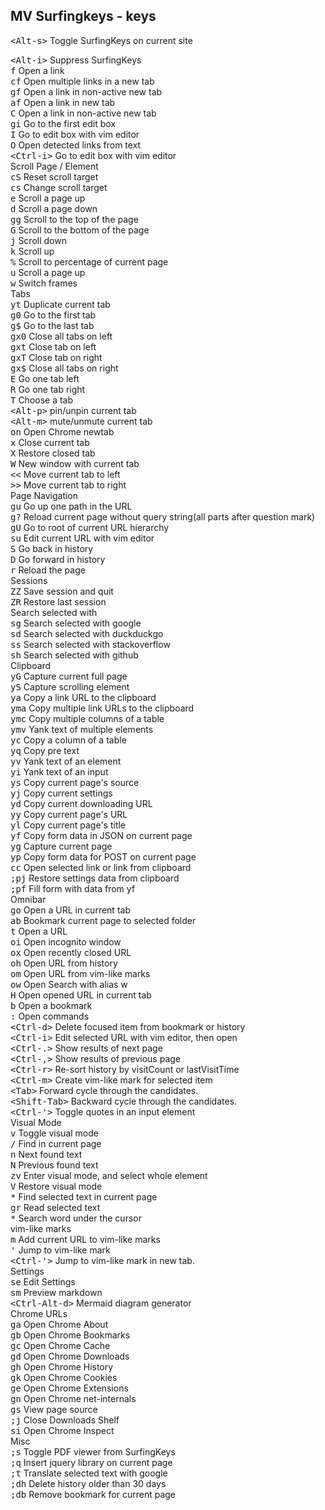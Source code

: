 ## MV Surfingkeys - keys


<kbd>&lt;Alt-s&gt;</kbd>
</span>
<span class="annotation">Toggle SurfingKeys on current site</span>
</div>
<div>
    <span class="kbd-span">
        <kbd>&lt;Alt-i&gt;</kbd>
    </span>
    <span class="annotation">Suppress SurfingKeys</span>
</div>
</div>
<div>
    <div>
        <span class="kbd-span">
            <kbd>f</kbd>
        </span>
        <span class="annotation">Open a link </span>
    </div>
    <div>
        <span class="kbd-span">
            <kbd>cf</kbd>
        </span>
        <span class="annotation">Open multiple links in a new tab</span>
    </div>
    <div>
        <span class="kbd-span">
            <kbd>gf</kbd>
        </span>
        <span class="annotation">Open a link in non-active new tab</span>
    </div>
    <div>
        <span class="kbd-span">
            <kbd>af</kbd>
        </span>
        <span class="annotation">Open a link in new tab</span>
    </div>
    <div>
        <span class="kbd-span">
            <kbd>C</kbd>
        </span>
        <span class="annotation">Open a link in non-active new tab</span>
    </div>
    <div>
        <span class="kbd-span">
            <kbd>gi</kbd>
        </span>
        <span class="annotation">Go to the first edit box</span>
    </div>
    <div>
        <span class="kbd-span">
            <kbd>I</kbd>
        </span>
        <span class="annotation">Go to edit box with vim editor</span>
    </div>
    <div>
        <span class="kbd-span">
            <kbd>O</kbd>
        </span>
        <span class="annotation">Open detected links from text</span>
    </div>
    <div>
        <span class="kbd-span">
            <kbd>&lt;Ctrl-i&gt;</kbd>
        </span>
        <span class="annotation">Go to edit box with vim editor</span>
    </div>
</div>
<div>
    <div class="feature_name">
        <span>Scroll Page / Element</span>
    </div>
    <div>
        <span class="kbd-span">
            <kbd>cS</kbd>
        </span>
        <span class="annotation">Reset scroll target</span>
    </div>
    <div>
        <span class="kbd-span">
            <kbd>cs</kbd>
        </span>
        <span class="annotation">Change scroll target</span>
    </div>
    <div>
        <span class="kbd-span">
            <kbd>e</kbd>
        </span>
        <span class="annotation">Scroll a page up</span>
    </div>
    <div>
        <span class="kbd-span">
            <kbd>d</kbd>
        </span>
        <span class="annotation">Scroll a page down</span>
    </div>
    <div>
        <span class="kbd-span">
            <kbd>gg</kbd>
        </span>
        <span class="annotation">Scroll to the top of the page</span>
    </div>
    <div>
        <span class="kbd-span">
            <kbd>G</kbd>
        </span>
        <span class="annotation">Scroll to the bottom of the page</span>
    </div>
    <div>
        <span class="kbd-span">
            <kbd>j</kbd>
        </span>
        <span class="annotation">Scroll down</span>
    </div>
    <div>
        <span class="kbd-span">
            <kbd>k</kbd>
        </span>
        <span class="annotation">Scroll up</span>
    </div>
    <div>
        <span class="kbd-span">
            <kbd>%</kbd>
        </span>
        <span class="annotation">Scroll to percentage of current page</span>
    </div>
    <div>
        <span class="kbd-span">
            <kbd>u</kbd>
        </span>
        <span class="annotation">Scroll a page up</span>
    </div>
    <div>
        <span class="kbd-span">
            <kbd>w</kbd>
        </span>
        <span class="annotation">Switch frames</span>
    </div>
</div>
<div>
    <div class="feature_name">
        <span>Tabs</span>
    </div>
    <div>
        <span class="kbd-span">
            <kbd>yt</kbd>
        </span>
        <span class="annotation">Duplicate current tab</span>
    </div>
    <div>
        <span class="kbd-span">
            <kbd>g0</kbd>
        </span>
        <span class="annotation">Go to the first tab</span>
    </div>
    <div>
        <span class="kbd-span">
            <kbd>g$</kbd>
        </span>
        <span class="annotation">Go to the last tab</span>
    </div>
    <div>
        <span class="kbd-span">
            <kbd>gx0</kbd>
        </span>
        <span class="annotation">Close all tabs on left</span>
    </div>
    <div>
        <span class="kbd-span">
            <kbd>gxt</kbd>
        </span>
        <span class="annotation">Close tab on left</span>
    </div>
    <div>
        <span class="kbd-span">
            <kbd>gxT</kbd>
        </span>
        <span class="annotation">Close tab on right</span>
    </div>
    <div>
        <span class="kbd-span">
            <kbd>gx$</kbd>
        </span>
        <span class="annotation">Close all tabs on right</span>
    </div>
    <div>
        <span class="kbd-span">
            <kbd>E</kbd>
        </span>
        <span class="annotation">Go one tab left</span>
    </div>
    <div>
        <span class="kbd-span">
            <kbd>R</kbd>
        </span>
        <span class="annotation">Go one tab right</span>
    </div>
    <div>
        <span class="kbd-span">
            <kbd>T</kbd>
        </span>
        <span class="annotation">Choose a tab</span>
    </div>
    <div>
        <span class="kbd-span">
            <kbd>&lt;Alt-p&gt;</kbd>
        </span>
        <span class="annotation">pin/unpin current tab</span>
    </div>
    <div>
        <span class="kbd-span">
            <kbd>&lt;Alt-m&gt;</kbd>
        </span>
        <span class="annotation">mute/unmute current tab</span>
    </div>
    <div>
        <span class="kbd-span">
            <kbd>on</kbd>
        </span>
        <span class="annotation">Open Chrome newtab</span>
    </div>
    <div>
        <span class="kbd-span">
            <kbd>x</kbd>
        </span>
        <span class="annotation">Close current tab</span>
    </div>
    <div>
        <span class="kbd-span">
            <kbd>X</kbd>
        </span>
        <span class="annotation">Restore closed tab</span>
    </div>
    <div>
        <span class="kbd-span">
            <kbd>W</kbd>
        </span>
        <span class="annotation">New window with current tab</span>
    </div>
    <div>
        <span class="kbd-span">
            <kbd>&lt;&lt;</kbd>
        </span>
        <span class="annotation">Move current tab to left</span>
    </div>
    <div>
        <span class="kbd-span">
            <kbd>&gt;&gt;</kbd>
        </span>
        <span class="annotation">Move current tab to right</span>
    </div>
</div>
<div>
    <div class="feature_name">
        <span>Page Navigation</span>
    </div>
    <div>
        <span class="kbd-span">
            <kbd>gu</kbd>
        </span>
        <span class="annotation">Go up one path in the URL</span>
    </div>
    <div>
        <span class="kbd-span">
            <kbd>g?</kbd>
        </span>
        <span class="annotation">Reload current page without query string(all parts after question mark)</span>
    </div>
    <div>
        <span class="kbd-span">
            <kbd>gU</kbd>
        </span>
        <span class="annotation">Go to root of current URL hierarchy</span>
    </div>
    <div>
        <span class="kbd-span">
            <kbd>su</kbd>
        </span>
        <span class="annotation">Edit current URL with vim editor</span>
    </div>
    <div>
        <span class="kbd-span">
            <kbd>S</kbd>
        </span>
        <span class="annotation">Go back in history</span>
    </div>
    <div>
        <span class="kbd-span">
            <kbd>D</kbd>
        </span>
        <span class="annotation">Go forward in history</span>
    </div>
    <div>
        <span class="kbd-span">
            <kbd>r</kbd>
        </span>
        <span class="annotation">Reload the page</span>
    </div>
</div>
<div>
    <div class="feature_name">
        <span>Sessions</span>
    </div>
    <div>
        <span class="kbd-span">
            <kbd>ZZ</kbd>
        </span>
        <span class="annotation">Save session and quit</span>
    </div>
    <div>
        <span class="kbd-span">
            <kbd>ZR</kbd>
        </span>
        <span class="annotation">Restore last session</span>
    </div>
</div>
<div>
    <div class="feature_name">
        <span>Search selected with</span>
    </div>
    <div>
        <span class="kbd-span">
            <kbd>sg</kbd>
        </span>
        <span class="annotation">Search selected with google</span>
    </div>
    <div>
        <span class="kbd-span">
            <kbd>sd</kbd>
        </span>
        <span class="annotation">Search selected with duckduckgo</span>
    </div>
    <div>
        <span class="kbd-span">
            <kbd>ss</kbd>
        </span>
        <span class="annotation">Search selected with stackoverflow</span>
    </div>
    <div>
        <span class="kbd-span">
            <kbd>sh</kbd>
        </span>
        <span class="annotation">Search selected with github</span>
    </div>
</div>
<div>
    <div class="feature_name">
        <span>Clipboard</span>
    </div>
    <div>
        <span class="kbd-span">
            <kbd>yG</kbd>
        </span>
        <span class="annotation">Capture current full page</span>
    </div>
    <div>
        <span class="kbd-span">
            <kbd>yS</kbd>
        </span>
        <span class="annotation">Capture scrolling element</span>
    </div>
    <div>
        <span class="kbd-span">
            <kbd>ya</kbd>
        </span>
        <span class="annotation">Copy a link URL to the clipboard</span>
    </div>
    <div>
        <span class="kbd-span">
            <kbd>yma</kbd>
        </span>
        <span class="annotation">Copy multiple link URLs to the clipboard</span>
    </div>
    <div>
        <span class="kbd-span">
            <kbd>ymc</kbd>
        </span>
        <span class="annotation">Copy multiple columns of a table</span>
    </div>
    <div>
        <span class="kbd-span">
            <kbd>ymv</kbd>
        </span>
        <span class="annotation">Yank text of multiple elements</span>
    </div>
    <div>
        <span class="kbd-span">
            <kbd>yc</kbd>
        </span>
        <span class="annotation">Copy a column of a table</span>
    </div>
    <div>
        <span class="kbd-span">
            <kbd>yq</kbd>
        </span>
        <span class="annotation">Copy pre text</span>
    </div>
    <div>
        <span class="kbd-span">
            <kbd>yv</kbd>
        </span>
        <span class="annotation">Yank text of an element</span>
    </div>
    <div>
        <span class="kbd-span">
            <kbd>yi</kbd>
        </span>
        <span class="annotation">Yank text of an input</span>
    </div>
    <div>
        <span class="kbd-span">
            <kbd>ys</kbd>
        </span>
        <span class="annotation">Copy current page's source</span>
    </div>
    <div>
        <span class="kbd-span">
            <kbd>yj</kbd>
        </span>
        <span class="annotation">Copy current settings</span>
    </div>
    <div>
        <span class="kbd-span">
            <kbd>yd</kbd>
        </span>
        <span class="annotation">Copy current downloading URL</span>
    </div>
    <div>
        <span class="kbd-span">
            <kbd>yy</kbd>
        </span>
        <span class="annotation">Copy current page's URL</span>
    </div>
    <div>
        <span class="kbd-span">
            <kbd>yl</kbd>
        </span>
        <span class="annotation">Copy current page's title</span>
    </div>
    <div>
        <span class="kbd-span">
            <kbd>yf</kbd>
        </span>
        <span class="annotation">Copy form data in JSON on current page</span>
    </div>
    <div>
        <span class="kbd-span">
            <kbd>yg</kbd>
        </span>
        <span class="annotation">Capture current page</span>
    </div>
    <div>
        <span class="kbd-span">
            <kbd>yp</kbd>
        </span>
        <span class="annotation">Copy form data for POST on current page</span>
    </div>
    <div>
        <span class="kbd-span">
            <kbd>cc</kbd>
        </span>
        <span class="annotation">Open selected link or link from clipboard</span>
    </div>
    <div>
        <span class="kbd-span">
            <kbd>;pj</kbd>
        </span>
        <span class="annotation">Restore settings data from clipboard</span>
    </div>
    <div>
        <span class="kbd-span">
            <kbd>;pf</kbd>
        </span>
        <span class="annotation">Fill form with data from yf</span>
    </div>
</div>
<div>
    <div class="feature_name">
        <span>Omnibar</span>
    </div>
    <div>
        <span class="kbd-span">
            <kbd>go</kbd>
        </span>
        <span class="annotation">Open a URL in current tab</span>
    </div>
    <div>
        <span class="kbd-span">
            <kbd>ab</kbd>
        </span>
        <span class="annotation">Bookmark current page to selected folder</span>
    </div>
    <div>
        <span class="kbd-span">
            <kbd>t</kbd>
        </span>
        <span class="annotation">Open a URL</span>
    </div>
    <div>
        <span class="kbd-span">
            <kbd>oi</kbd>
        </span>
        <span class="annotation">Open incognito window</span>
    </div>
    <div>
        <span class="kbd-span">
            <kbd>ox</kbd>
        </span>
        <span class="annotation">Open recently closed URL</span>
    </div>
    <div>
        <span class="kbd-span">
            <kbd>oh</kbd>
        </span>
        <span class="annotation">Open URL from history</span>
    </div>
    <div>
        <span class="kbd-span">
            <kbd>om</kbd>
        </span>
        <span class="annotation">Open URL from vim-like marks</span>
    </div>
    <div>
        <span class="kbd-span">
            <kbd>ow</kbd>
        </span>
        <span class="annotation">Open Search with alias w</span>
    </div>
    <div>
        <span class="kbd-span">
            <kbd>H</kbd>
        </span>
        <span class="annotation">Open opened URL in current tab</span>
    </div>
    <div>
        <span class="kbd-span">
            <kbd>b</kbd>
        </span>
        <span class="annotation">Open a bookmark</span>
    </div>
    <div>
        <span class="kbd-span">
            <kbd>:</kbd>
        </span>
        <span class="annotation">Open commands</span>
    </div>
    <div>
        <span class="kbd-span">
            <kbd>&lt;Ctrl-d&gt;</kbd>
        </span>
        <span class="annotation">Delete focused item from bookmark or history</span>
    </div>
    <div>
        <span class="kbd-span">
            <kbd>&lt;Ctrl-i&gt;</kbd>
        </span>
        <span class="annotation">Edit selected URL with vim editor, then open</span>
    </div>
    <div>
        <span class="kbd-span">
            <kbd>&lt;Ctrl-.&gt;</kbd>
        </span>
        <span class="annotation">Show results of next page</span>
    </div>
    <div>
        <span class="kbd-span">
            <kbd>&lt;Ctrl-,&gt;</kbd>
        </span>
        <span class="annotation">Show results of previous page</span>
    </div>
    <div>
        <span class="kbd-span">
            <kbd>&lt;Ctrl-r&gt;</kbd>
        </span>
        <span class="annotation">Re-sort history by visitCount or lastVisitTime</span>
    </div>
    <div>
        <span class="kbd-span">
            <kbd>&lt;Ctrl-m&gt;</kbd>
        </span>
        <span class="annotation">Create vim-like mark for selected item</span>
    </div>
    <div>
        <span class="kbd-span">
            <kbd>&lt;Tab&gt;</kbd>
        </span>
        <span class="annotation">Forward cycle through the candidates.</span>
    </div>
    <div>
        <span class="kbd-span">
            <kbd>&lt;Shift-Tab&gt;</kbd>
        </span>
        <span class="annotation">Backward cycle through the candidates.</span>
    </div>
    <div>
        <span class="kbd-span">
            <kbd>&lt;Ctrl-'&gt;</kbd>
        </span>
        <span class="annotation">Toggle quotes in an input element</span>
    </div>
</div>
<div>
    <div class="feature_name">
        <span>Visual Mode</span>
    </div>
    <div>
        <span class="kbd-span">
            <kbd>v</kbd>
        </span>
        <span class="annotation">Toggle visual mode</span>
    </div>
    <div>
        <span class="kbd-span">
            <kbd>/</kbd>
        </span>
        <span class="annotation">Find in current page</span>
    </div>
    <div>
        <span class="kbd-span">
            <kbd>n</kbd>
        </span>
        <span class="annotation">Next found text</span>
    </div>
    <div>
        <span class="kbd-span">
            <kbd>N</kbd>
        </span>
        <span class="annotation">Previous found text</span>
    </div>
    <div>
        <span class="kbd-span">
            <kbd>zv</kbd>
        </span>
        <span class="annotation">Enter visual mode, and select whole element</span>
    </div>
    <div>
        <span class="kbd-span">
            <kbd>V</kbd>
        </span>
        <span class="annotation">Restore visual mode</span>
    </div>
    <div>
        <span class="kbd-span">
            <kbd>*</kbd>
        </span>
        <span class="annotation">Find selected text in current page</span>
    </div>
     <div>
        <span class="kbd-span">
            <kbd>gr</kbd>
        </span>
        <span class="annotation">Read selected text</span>
    </div>
    <div>
        <span class="kbd-span">
            <kbd>*</kbd>
        </span>
        <span class="annotation">Search word under the cursor</span>
    </div>
</div>
<div>
    <div class="feature_name">
        <span>vim-like marks</span>
    </div>
    <div>
        <span class="kbd-span">
            <kbd>m</kbd>
        </span>
        <span class="annotation">Add current URL to vim-like marks</span>
    </div>
    <div>
        <span class="kbd-span">
            <kbd>'</kbd>
        </span>
        <span class="annotation">Jump to vim-like mark</span>
    </div>
    <div>
        <span class="kbd-span">
            <kbd>&lt;Ctrl-'&gt;</kbd>
        </span>
        <span class="annotation">Jump to vim-like mark in new tab.</span>
    </div>
</div>
<div>
    <div class="feature_name">
        <span>Settings</span>
    </div>
    <div>
        <span class="kbd-span">
            <kbd>se</kbd>
        </span>
        <span class="annotation">Edit Settings</span>
    </div>
    <div>
        <span class="kbd-span">
            <kbd>sm</kbd>
        </span>
        <span class="annotation">Preview markdown</span>
    </div>
    <div>
        <span class="kbd-span">
            <kbd>&lt;Ctrl-Alt-d&gt;</kbd>
        </span>
        <span class="annotation">Mermaid diagram generator</span>
    </div>
</div>
<div>
    <div class="feature_name">
        <span>Chrome URLs</span>
    </div>
    <div>
        <span class="kbd-span">
            <kbd>ga</kbd>
        </span>
        <span class="annotation">Open Chrome About</span>
    </div>
    <div>
        <span class="kbd-span">
            <kbd>gb</kbd>
        </span>
        <span class="annotation">Open Chrome Bookmarks</span>
    </div>
    <div>
        <span class="kbd-span">
            <kbd>gc</kbd>
        </span>
        <span class="annotation">Open Chrome Cache</span>
    </div>
    <div>
        <span class="kbd-span">
            <kbd>gd</kbd>
        </span>
        <span class="annotation">Open Chrome Downloads</span>
    </div>
    <div>
        <span class="kbd-span">
            <kbd>gh</kbd>
        </span>
        <span class="annotation">Open Chrome History</span>
    </div>
    <div>
        <span class="kbd-span">
            <kbd>gk</kbd>
        </span>
        <span class="annotation">Open Chrome Cookies</span>
    </div>
    <div>
        <span class="kbd-span">
            <kbd>ge</kbd>
        </span>
        <span class="annotation">Open Chrome Extensions</span>
    </div>
    <div>
        <span class="kbd-span">
            <kbd>gn</kbd>
        </span>
        <span class="annotation">Open Chrome net-internals</span>
    </div>
    <div>
        <span class="kbd-span">
            <kbd>gs</kbd>
        </span>
        <span class="annotation">View page source</span>
    </div>
    <div>
        <span class="kbd-span">
            <kbd>;j</kbd>
        </span>
        <span class="annotation">Close Downloads Shelf</span>
    </div>
    <div>
        <span class="kbd-span">
            <kbd>si</kbd>
        </span>
        <span class="annotation">Open Chrome Inspect</span>
    </div>
</div>
<div>
    <div class="feature_name">
        <span>Misc</span>
    </div>
    <div>
        <span class="kbd-span">
            <kbd>;s</kbd>
        </span>
        <span class="annotation">Toggle PDF viewer from SurfingKeys</span>
    </div>
    <div>
        <span class="kbd-span">
            <kbd>;q</kbd>
        </span>
        <span class="annotation">Insert jquery library on current page</span>
    </div>
    <div>
        <span class="kbd-span">
            <kbd>;t</kbd>
        </span>
        <span class="annotation">Translate selected text with google</span>
    </div>
    <div>
        <span class="kbd-span">
            <kbd>;dh</kbd>
        </span>
        <span class="annotation">Delete history older than 30 days</span>
    </div>
    <div>
        <span class="kbd-span">
            <kbd>;db</kbd>
        </span>
        <span class="annotation">Remove bookmark for current page</span>
    </div>
</div>
</div>
